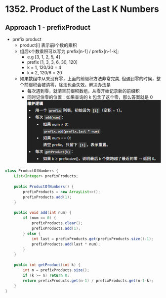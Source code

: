 # 1352. Product of the Last K Numbers

## Approach 1 - prefixProduct

- prefix product
    - product[i] 表示前i个数的乘积
    - 组后k个数乘积可以写为 prefix[n-1] / prefix[n-1-k];
        - e.g [3, 1, 2, 5, 4]
        - prefix [1, 3, 3, 6, 30, 120] 
        - k = 1, 120/30 = 4
        - k = 2, 120/6 = 20
    - 如果数组中从来没有零，上面的前缀积方法非常完美, 但遇到零的时候，整个前缀积会被清零，除法也会失效。解决办法是
        - 每次遇到零，就清空前缀积数组，从零开始记录新的前缀积
        - 同时记住零的位置：如果查询的 k 包含了这个零，那么答案就是 0
        ![alt text](image-8.png)
        

```java
class ProductOfNumbers {
    List<Integer> prefixProducts;

    public ProductOfNumbers() {
        prefixProducts = new ArrayList<>();
        prefixProducts.add(1);
    }
    
    public void add(int num) {
        if (num == 0) {
            prefixProducts.clear();
            prefixProducts.add(1);
        } else {
            int last = prefixProducts.get(prefixProducts.size()-1);
            prefixProducts.add(last * num);
        }
    }
    
    public int getProduct(int k) {
        int n = prefixProducts.size();
        if (k >= n) return 0;
        return prefixProducts.get(n-1) / prefixProducts.get(n-1-k);
    }
}
```